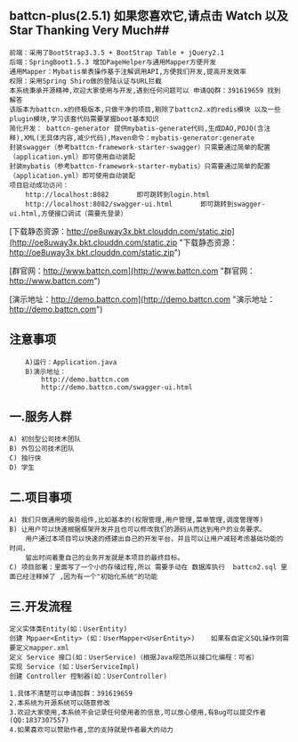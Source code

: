 ## battcn-plus(2.5.1) 如果您喜欢它,请点击 Watch  以及 Star Thanking Very Much##

	前端：采用了BootStrap3.3.5 + BootStrap Table + jQuery2.1
	后端：SpringBoot1.5.3 增加PageHelper与通用Mapper方便开发
	通用Mapper：Mybatis单表操作基于注解调用API,方便我们开发,提高开发效率
	权限：采用Spring Shiro做的登陆认证与URL拦截
	本系统秉承开源精神,欢迎大家使用与开发,遇到任何问题可以 申请QQ群：391619659 找到 解答
	该版本为battcn.x的终极版本,只做干净的项目,剔除了battcn2.x的redis模块 以及一些plugin模块,学习该套代码需要掌握boot基本知识 
	简化开发： battcn-generator 提供mybatis-generate代码,生成DAO,POJO(含注释),XML(无具体内容,减少代码),Maven命令：mybatis-generator:generate
	封装swagger（参考battcn-framework-starter-swagger）只需要通过简单的配置（application.yml）即可使用自动装配
	封装mybatis（参考battcn-framework-starter-mybatis）只需要通过简单的配置（application.yml）即可使用自动装配
	项目启动成功访问：
		http://localhost:8082		即可跳转到login.html
		http://localhost:8082/swagger-ui.html		即可跳转到swagger-ui.html,方便接口调试（需要先登录）
		
	
[下载静态资源：http://oe8uway3x.bkt.clouddn.com/static.zip](http://oe8uway3x.bkt.clouddn.com/static.zip "下载静态资源：http://oe8uway3x.bkt.clouddn.com/static.zip")

[群官网：http://www.battcn.com](http://www.battcn.com "群官网：http://www.battcn.com")

[演示地址：http://demo.battcn.com](http://demo.battcn.com "演示地址：http://demo.battcn.com")	


注意事项
------
        A)运行：Application.java
        B)演示地址：
        	http://demo.battcn.com
        	http://demo.battcn.com/swagger-ui.html
一.服务人群
------

	A) 初创型公司技术团队
	B) 外包公司技术团队
	C) 独行侠
	D) 学生

二.项目事项
------
	A) 我们只做通用的服务组件,比如基本的(权限管理,用户管理,菜单管理,调度管理等)	
	B) 让用户可以快速根据框架开发并且也可以修改我们的源码从而达到用户的业务要求。
		用户通过本项目可以快速的搭建出自己的开发平台，并且可以让用户减轻考虑基础功能的时间，
		留出时间着重自己的业务开发就是本项目的最终目标。
	C) 项目部署：里面写了一个小的存储过程,所以 需要手动在 数据库执行  battcn2.sql 里面已经注释掉了 ,因为有一个"初始化系统"的功能

三.开发流程
------

	定义实体类Entity(如：UserEntity)
	创建 Mppaer<Entity> (如：UserMapper<UserEntity>)	如果有自定义SQL操作则需要定义mapper.xml
	定义 Service 接口(如：UserService)（根据Java规范所以接口化编程：可省）
	实现 Service (如：UserServiceImpl)
	创建 Controller 控制器(如：UserController)
	
	1.具体不清楚可以申请加群：391619659
	2.本系统为开源系统可以随意修改
	3.欢迎大家使用,本系统不会记录任何使用者的信息,可以放心使用,有Bug可以提交作者(QQ:1837307557)
	4.如果喜欢可以赞助作者,您的支持就是作者最大的动力

				